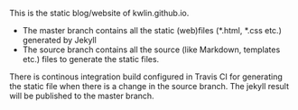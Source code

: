 This is the static blog/website of kwlin.github.io.

* The master branch contains all the static (web)files (*.html, *.css etc.) generated by Jekyll
* The source branch contains all the source (like Markdown, templates etc.) files to generate the static files.

There is continous integration build configured in Travis CI for generating the static file when there is a change in the source branch. The jekyll result will be published to the master branch. 
